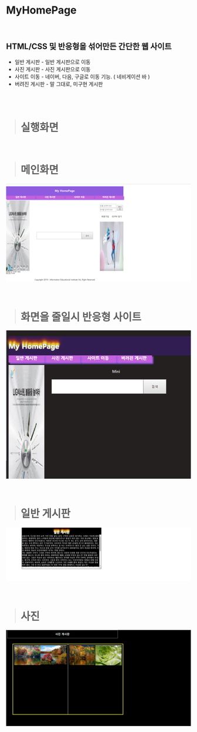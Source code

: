 MyHomePage
==============

<br/>

## HTML/CSS 및 반응형을 섞어만든 간단한 웹 사이트

* 일반 게시판 - 일반 게시판으로 이동
* 사진 게시판 - 사진 게시판으로 이동
* 사이트 이동 - 네이버, 다음, 구글로 이동 기능. ( 네비게이션 바 )
* 버려진 게시판 - 말 그대로, 미구현 게시판

<br/>
<br/>

> # 실행화면

<br/>

  > # 메인화면
![main1](./exe_img/home.png)

<br/>

  > # 화면을 줄일시 반응형 사이트
![main2](./exe_img/respon.png)

<br/>

  > # 일반 게시판
![main3](./exe_img/nor.png)

<br/>

  > # 사진 
![main4](./exe_img/pic.png)
